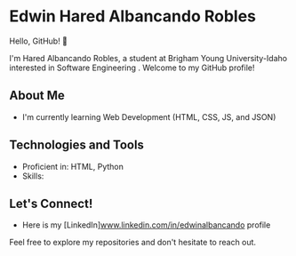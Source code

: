# Edwin Hared Albancando Robles

Hello, GitHub! 👋

I'm Hared Albancando Robles, a student at Brigham Young University-Idaho interested in Software Engineering . Welcome to my GitHub profile!

## About Me

- I'm currently learning Web Development (HTML, CSS, JS, and JSON)


## Technologies and Tools

- Proficient in: HTML, Python
- Skills: <Any Other Skills or Tools You Want to Highlight>

## Let's Connect!

- Here is my [LinkedIn]www.linkedin.com/in/edwinalbancando profile


Feel free to explore my repositories and don't hesitate to reach out.

<!--
**ealbanca/ealbanca** is a ✨ _special_ ✨ repository because its `README.md` (this file) appears on your GitHub profile.

Here are some ideas to get you started:

- 🔭 I’m currently working on ...
- 🌱 I’m currently learning ...
- 👯 I’m looking to collaborate on ...
- 🤔 I’m looking for help with ...
- 💬 Ask me about ...
- 📫 How to reach me: ...
- 😄 Pronouns: ...
- ⚡ Fun fact: ...
-->
